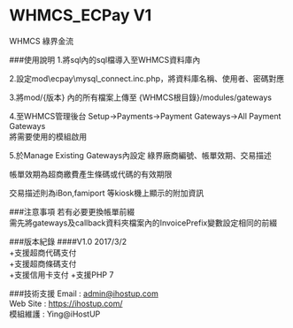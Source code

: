 # WHMCS_ECPay V1
WHMCS 綠界金流

###使用說明
1.將sql內的sql檔導入至WHMCS資料庫內 
 
2.設定mod\ecpay\mysql_connect.inc.php，將資料庫名稱、使用者、密碼對應 
 
3.將mod/{版本} 內的所有檔案上傳至 {WHMCS根目錄}/modules/gateways  

4.至WHMCS管理後台 Setup->Payments->Payment Gateways->All Payment Gateways  
將需要使用的模組啟用  

5.於Manage Existing Gateways內設定 綠界廠商編號、帳單效期、交易描述  

帳單效期為超商繳費產生條碼或代碼的有效期限

交易描述則為iBon,famiport 等kiosk機上顯示的附加資訊

###注意事項
若有必要更換帳單前綴  
需先將gateways及callback資料夾檔案內的InvoicePrefix變數設定相同的前綴

###版本紀錄
####V1.0
2017/3/2  
+支援超商代碼支付  
+支援超商條碼支付  
+支援信用卡支付
+支援PHP 7

###技術支援
Email : admin@ihostup.com  
Web Site : https://ihostup.com/   
模組維護 : Ying@iHostUP
